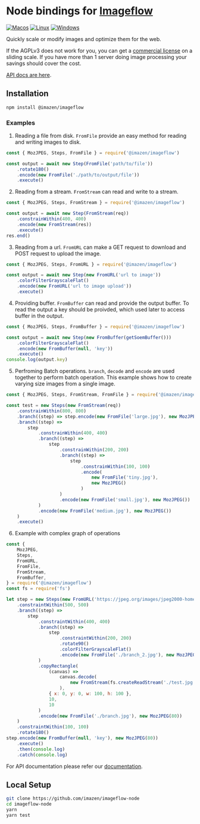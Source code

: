 # Node bindings for [Imageflow](https://github.com/imazen/imageflow)

[![Macos](https://github.com/imazen/imageflow-node/workflows/Test%20Macos/badge.svg)](https://github.com/imazen/imageflow-node/actions?query=workflow%3A%22Test+Macos%22) [![Linux](https://github.com/imazen/imageflow-node/workflows/Test%20Linux/badge.svg)](https://github.com/imazen/imageflow-node/actions?query=workflow%3A%22Test+Linux%22) [![Windows](https://github.com/imazen/imageflow-node/workflows/Test%20Windows/badge.svg)](https://github.com/imazen/imageflow-node/actions?query=workflow%3A%22Test+Windows%22)

Quickly scale or modify images and optimize them for the web.

If the AGPLv3 does not work for you, you can get a [commercial license](https://imageresizing.net/pricing) on a sliding scale. If you have more than 1 server doing image processing your savings should cover the cost. 

[API docs are here](https://imazen.github.io/imageflow-node/).

## Installation

```bash
npm install @imazen/imageflow
```

### Examples

1. Reading a file from disk. `FromFile` provide an easy method for reading and writing images to disk.

```js
const { MozJPEG, Steps, FromFile } = require('@imazen/imageflow')

const output = await new Step(FromFile('path/to/file'))
    .rotate180()
    .encode(new FromFile('./path/to/output/file'))
    .execute()
```

2. Reading from a stream. `FromStream` can read and write to a stream.

```js
const { MozJPEG, Steps, FromStream } = require('@imazen/imageflow')

const output = await new Step(FromStream(req))
    .constrainWithin(400, 400)
    .encode(new FromStream(res))
    .execute()
res.end()
```

3. Reading from a url. `FromURL` can make a GET request to download and POST request to upload the image.

```js
const { MozJPEG, Steps, FromURL } = require('@imazen/imageflow')

const output = await new Step(new FromURL('url to image'))
    .colorFilterGrayscaleFlat()
    .encode(new FromURL('url to image upload'))
    .execute()
```

4. Providing buffer. `FromBuffer` can read and provide the output buffer. To read the output a key should be proivded, which used later to access buffer in the output.

```js
const { MozJPEG, Steps, FromBuffer } = require('@imazen/imageflow')

const output = await new Step(new FromBuffer(getSoemBuffer()))
    .colorFilterGrayscaleFlat()
    .encode(new FromBuffer(null, 'key'))
    .execute()
console.log(output.key)
```

5. Perfroming Batch operations. `branch`, `decode` and `encode` are used together to perform batch operation. This example shows how to create varying size images from a single image.

```js
const { MozJPEG, Steps, FromStream, FromFile } = require('@imazen/imageflow')

const test = new Steps(new FromStream(req))
    .constrainWithin(800, 800)
    .branch((step) => step.encode(new FromFile('large.jpg'), new MozJPEG()))
    .branch((step) =>
        step
            .constrainWithin(400, 400)
            .branch((step) =>
                step
                    .constrainWithin(200, 200)
                    .branch((step) =>
                        step
                            .constrainWithin(100, 100)
                            .encode(
                                new FromFile('tiny.jpg'),
                                new MozJPEG()
                            )
                    )
                    .encode(new FromFile('small.jpg'), new MozJPEG())
            )
            .encode(new FromFile('medium.jpg'), new MozJPEG())
    )
    .execute()
```

6. Example with complex graph of operations

```js
const {
    MozJPEG,
    Steps,
    FromURL,
    FromFile,
    FromStream,
    FromBuffer,
} = require('@imazen/imageflow')
const fs = require('fs')

let step = new Steps(new FromURL('https://jpeg.org/images/jpeg2000-home.jpg'))
    .constraintWithin(500, 500)
    .branch((step) =>
        step
            .constraintWithin(400, 400)
            .branch((step) =>
                step
                    .constraintWithin(200, 200)
                    .rotate90()
                    .colorFilterGrayscaleFlat()
                    .encode(new FromFile('./branch_2.jpg'), new MozJPEG(80))
            )
            .copyRectangle(
                (canvas) =>
                    canvas.decode(
                        new FromStream(fs.createReadStream('./test.jpg'))
                    ),
                { x: 0, y: 0, w: 100, h: 100 },
                10,
                10
            )
            .encode(new FromFile('./branch.jpg'), new MozJPEG(80))
    )
    .constraintWithin(100, 100)
    .rotate180()
step.encode(new FromBuffer(null, 'key'), new MozJPEG(80))
    .execute()
    .then(console.log)
    .catch(console.log)
```

For API documentation please refer our [documentation](https://imazen.github.io/imageflow-node/).



## Local Setup

```bash
git clone https://github.com/imazen/imageflow-node
cd imageflow-node
yarn
yarn test
```
